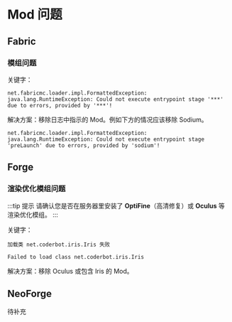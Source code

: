 # Mod 问题

## Fabric

### 模组问题

关键字：
```
net.fabricmc.loader.impl.FormattedException: java.lang.RuntimeException: Could not execute entrypoint stage '***' due to errors, provided by '***'!
```

解决方案：移除日志中指示的 Mod。例如下方的情况应该移除 Sodium。

```
net.fabricmc.loader.impl.FormattedException: java.lang.RuntimeException: Could not execute entrypoint stage 'preLaunch' due to errors, provided by 'sodium'!
```

## Forge

### 渲染优化模组问题

:::tip 提示
请确认您是否在服务器里安装了 **OptiFine**（高清修复）或 **Oculus** 等渲染优化模组。
:::

关键字：
```
加载类 net.coderbot.iris.Iris 失败

Failed to load class net.coderbot.iris.Iris
```

解决方案：移除 Oculus 或包含 Iris 的 Mod。

## NeoForge

待补充
